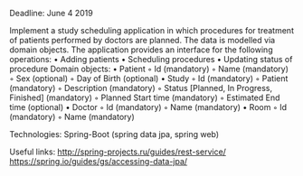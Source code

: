 Deadline: June 4 2019

Implement a study scheduling application in which procedures for treatment of patients performed by doctors are planned. The data is modelled via domain objects.
The application provides an interface for the following operations:
    • Adding patients
    • Scheduling procedures
    • Updating status of procedure
Domain objects:
    • Patient
        ◦ Id (mandatory)
        ◦ Name (mandatory)
        ◦ Sex (optional)
        ◦ Day of Birth (optional)
    • Study
        ◦ Id (mandatory)
        ◦ Patient (mandatory)
        ◦ Description (mandatory)
        ◦ Status [Planned, In Progress, Finished] (mandatory)
        ◦ Planned Start time (mandatory)
        ◦ Estimated End time (optional)
    • Doctor
        ◦ Id (mandatory)
        ◦ Name (mandatory)
    • Room
        ◦ Id (mandatory)
        ◦ Name (mandatory)

Technologies:
	Spring-Boot (spring data jpa, spring web)

Useful links:
http://spring-projects.ru/guides/rest-service/
https://spring.io/guides/gs/accessing-data-jpa/
